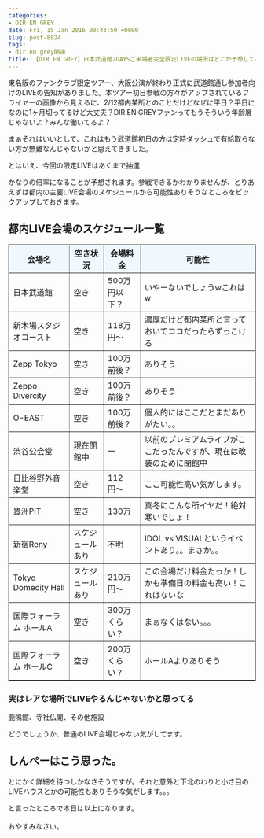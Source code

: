 ```yaml
---
categories:
- DIR EN GREY
date: Fri, 15 Jan 2016 00:43:50 +0000
slug: post-8824
tags:
- dir en grey関連
title: 【DIR EN GREY】日本武道館2DAYSご来場者完全限定LIVEの場所はどこか予想してみた
---
```


東名阪のファンクラブ限定ツアー、大阪公演が終わり正式に武道館通し参加者向けのLIVEの告知がありました。<!--more-->本ツアー初日参戦の方々がアップされているフライヤーの画像から見えるに、2/12都内某所とのことだけどなぜに平日？平日になのに1ヶ月切ってるけど大丈夫？DIR EN GREYファンってもうそういう年齢層じゃないよ？みんな働いてるよ？

まぁそれはいいとして、これはもう武道館初日の方は定時ダッシュで有給取らない方が無難なんじゃないかと思えてきました。

とはいえ、今回の限定LIVEはあくまで抽選

かなりの倍率になることが予想されます。参戦できるかわかりませんが、とりあえずは都内の主要LIVE会場のスケジュールから可能性ありそうなところをピックアップしておきます。


<h2>都内LIVE会場のスケジュール一覧</h2>


<table border="1" cellspacing="0" cellpadding="1">
<tr>
<th bgcolor="#f0f8ff">会場名</th>
<th bgcolor="#f0f8ff">空き状況</th>
<th bgcolor="#f0f8ff">会場料金</th>
<th bgcolor="#f0f8ff">可能性</th>
</tr>

<tr>
<td>日本武道館</td>
<td>空き</td>
<td>500万円以下？</td>
<td>いやーないでしょうwこれはw</td>
</tr>

<tr>
<td>新木場スタジオコースト</td>
<td>空き</td>
<td>118万円〜</td>
<td>濃厚だけど都内某所と言っておいてココだったらずっこける</td>
</tr>

<tr>
<td>Zepp Tokyo</td>
<td>空き</td>
<td>100万前後？</td>
<td>ありそう</td>
</tr>
<tr>
<td>Zeppo Divercity</td>
<td>空き</td>
<td>100万前後？</td>
<td>ありそう</td>
</tr>
<tr>
<td>O-EAST</td>
<td>空き</td>
<td>100万前後？</td>
<td>個人的にはここだとまだありがたい。。</td>
</tr>
<tr>
<td>渋谷公会堂</td>
<td>現在閉館中</td>
<td>ー</td>
<td>以前のプレミアムライブがここだったんですが、現在は改装のために閉館中</td>
</tr>
<tr>
<td>日比谷野外音楽堂</td>
<td>空き</td>
<td>112円〜</td>
<td>ここ可能性高い気がします。</td>
</tr>
<tr>
<td>豊洲PIT</td>
<td>空き</td>
<td>130万</td>
<td>真冬にこんな所イヤだ！絶対寒いでしょ！</td>
</tr>
<tr>
<td>新宿Reny</td>
<td>スケジュールあり</td>
<td>不明</td>
<td>IDOL vs VISUALというイベントあり。。まさか。。</td>
</tr>
<tr>
<td>Tokyo Domecity Hall</td>
<td>スケジュールあり</td>
<td>210万円〜</td>
<td>この会場だけ料金たっか！しかも準備日の料金も高い！これはないな</td>
</tr>
<tr>
<td>国際フォーラム ホールA</td>
<td>空き</td>
<td>300万くらい？</td>
<td>まぁなくはない。。。</td>
</tr>
<tr>
<td>国際フォーラム ホールC</td>
<td>空き</td>
<td>200万くらい？</td>
<td>ホールAよりありそう</td>
</tr>
</table>

<h3>実はレアな場所でLIVEやるんじゃないかと思ってる</h3>

鹿鳴館、寺社仏閣、その他施設


どうでしょうか、普通のLIVE会場じゃない気がしてます。



<h2>しんぺーはこう思った。</h2>
とにかく詳細を待つしかなさそうですが。それと意外と下北のわりと小さ目のLIVEハウスとかの可能性もありそうな気がします。。。


と言ったところで本日は以上になります。<br><br>おやすみなさい。